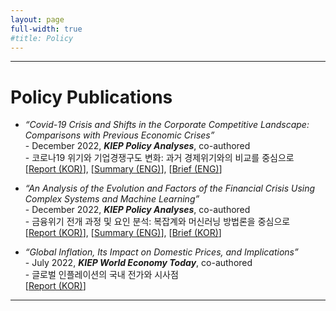 ```yaml
---
layout: page
full-width: true
#title: Policy 
---
```


<hr size="2px">

# Policy Publications 
* _“Covid-19 Crisis and Shifts in the Corporate Competitive Landscape: Comparisons with Previous Economic Crises”_ <br>
  -&nbsp;December 2022, _**KIEP Policy Analyses**_, co-authored <br>
  -&nbsp;코로나19 위기와 기업경쟁구도 변화: 과거 경제위기와의 비교를 중심으로 <br>
  [[Report (KOR)](https://econhanwt.github.io/my_docs/papers/2022_12_KIEP_Policy_Analyses_CovidCorpComp.pdf)], [[Summary (ENG)](https://econhanwt.github.io/my_docs/papers/2022_12_KIEP_Policy_Analyses_SumEng_CovidCorpComp.pdf)], [[Brief (ENG)](https://econhanwt.github.io/my_docs/papers/2023_04_KIEP_Policy_Analyses_Brief_Eng_Covid19_firms.pdf)] 

* _“An Analysis of the Evolution and Factors of the Financial Crisis Using Complex Systems and Machine Learning”_ <br>
  -&nbsp;December 2022, _**KIEP Policy Analyses**_, co-authored <br>
  -&nbsp;금융위기 전개 과정 및 요인 분석: 복잡계와 머신러닝 방법론을 중심으로 <br>
  [[Report (KOR)](https://econhanwt.github.io/my_docs/papers/2022_12_KIEP_Policy_Analyses_FinCrisis.pdf)], [[Summary (ENG)](https://econhanwt.github.io/my_docs/papers/2022_12_KIEP_Policy_Analyses_SumEng_FinCrisis.pdf)], [[Brief (KOR)](https://econhanwt.github.io/my_docs/papers/2022_12_KIEP_Policy_Analyses_Brief_Kor_FinCrisis.pdf)] 

* _“Global Inflation, Its Impact on Domestic Prices, and Implications”_ <br>
  -&nbsp;July 2022, _**KIEP World Economy Today**_, co-authored <br>
  -&nbsp;글로벌 인플레이션의 국내 전가와 시사점 <br>
  [[Report (KOR)](https://econhanwt.github.io/my_docs/papers/2022_07_World_Economy_Today_Global_Inflation.pdf)] 

<hr size="2px">
